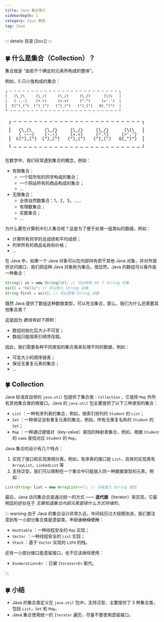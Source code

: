 ```yaml
---
title: Java 集合简介
sidebarDepth: 1
category: Java 教程
tag: Java
---
```


::: details 目录
[[toc]]
:::

## 🍀 什么是集合（Collection）？

集合就是 “由若干个确定的元素所构成的整体”。

例如，5 只小兔构成的集合：

```
┌ ─ ─ ─ ─ ─ ─ ─ ─ ─ ─ ─ ─ ─ ─ ─ ─ ─ ─ ─ ─ ─ ─ ─ ─ ─ ┐
│   (\_(\     (\_/)     (\_/)     (\_/)      (\(\   │
|   ( -.-)    (•.•)     (>.<)     (^.^)     (='.')  |
│  C(")_(")  (")_(")   (")_(")   (")_(")   O(_")")  │
└ ─ ─ ─ ─ ─ ─ ─ ─ ─ ─ ─ ─ ─ ─ ─ ─ ─ ─ ─ ─ ─ ─ ─ ─ ─ ┘
```

![](assets/20221121212626.png)

在数学中，我们经常遇到集合的概念。例如：

- 有限集合：
  - 一个班所有的同学构成的集合；
  - 一个网站所有的商品构成的集合；
  - ...
- 无限集合：
  - 全体自然数集合：1，2，3，……
  - 有理数集合；
  - 实数集合；
  - ...

为什么要在计算机中引入集合呢？这是为了便于处理一组类似的数据，例如：

- 计算所有同学的总成绩和平均成绩；
- 列举所有的商品名称和价格；
- ...

在 Java 中，如果一个 Java 对象可以在内部持有若干其他 Java 对象，并对外提供访问接口，我们把这种 Java 对象称为集合。很显然，Java 的数组可以看作是一种集合：

```java
String[] ss = new String[10]; // 可以持有 10 个 String 对象
ss[0] = "Hello"; // 可以放入 String 对象
String first = ss[0]; // 可以获取 String 对象
```

既然 Java 提供了数组这种数据类型，可以充当集合，那么，我们为什么还需要其他集合类？

这是因为 _数组有如下限制_：

- 数组初始化后大小不可变；
- 数组只能按索引顺序存取。

因此，我们需要各种不同类型的集合类来处理不同的数据，例如：

- 可变大小的顺序链表；
- 保证无重复元素的集合；
- ...

## 🍀 Collection

Java 标准库自带的 `java.util` 包提供了集合类：`Collection` ，它是除 `Map` 外所有其他集合类的根接口。Java 的 `java.util` 包主要提供了以下三种类型的集合：

- `List` ：一种有序列表的集合，例如，按索引排列的 `Student` 的 `List`；
- `Set` ：一种保证没有重复元素的集合，例如，所有无重复名称的 `Student` 的 `Set`；
- `Map` ：一种通过键值对（key-value）查找的映射表集合，例如，根据 `Student` 的 `name` 查找对应 `Student` 的 `Map`。

Java 集合的设计有几个特点：

1. 实现了接口和实现类相分离，例如，有序表的接口是 `List`，具体的实现类有 `ArrayList`，`LinkedList` 等
2. 支持泛型，我们可以限制在一个集合中只能放入同一种数据类型的元素，例如：

```java
List<String> list = new ArrayList<>(); // 只能放入 String 类型
```

最后，Java 访问集合总是通过统一的方式 —— **迭代器**（Iterator）来实现，它最明显的好处在于 _无需知道集合内部元素是按什么方式存储的_。

::: warning
由于 Java 的集合设计非常久远，中间经历过大规模改进，我们要注意到有一小部分集合类是遗留类，~~不应该继续使用~~：

- `Hashtable` ：一种线程安全的 `Map` 实现；
- `Vector` ：一种线程安全的 `List` 实现；
- `Stack` ：基于 `Vector` 实现的 `LIFO` 的栈。

还有一小部分接口是遗留接口，也不应该继续使用：

- `Enumeration<E>` ：已被 `Iterator<E>` 取代。

:::

## 🍀 小结

- Java 的集合类定义在 `java.util` 包中，支持泛型，主要提供了 3 种集合类，包括 `List`，`Set` 和 `Map`。
- Java 集合使用统一的 `Iterator` 遍历，尽量不要使用遗留接口。

